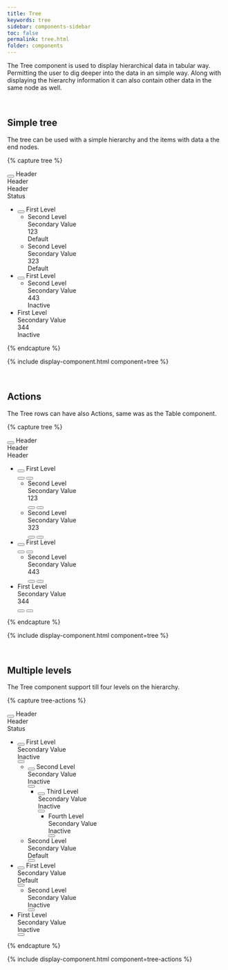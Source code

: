 ```yaml
---
title: Tree
keywords: tree
sidebar: components-sidebar
toc: false
permalink: tree.html
folder: components
---
```


The Tree component is used to display hierarchical data in tabular way. Permitting the user to dig deeper into the data in an simple way. Along with displaying the hierarchy information it can also contain other data in the same node as well.

<br/>

## Simple tree

The tree can be used with a simple hierarchy and the items with data a the end nodes.

{% capture tree %}
<div class="tn-tree tn-tree--header">
    <div class="tn-tree__row tn-tree__row--header">
        <div class="tn-tree__col tn-tree__col--control">
            <button class="tn-tree__control" aria-label="Expand all" aria-controls="q3gqJ609" aria-pressed="false"></button>
            Header
        </div>
        <div class="tn-tree__col">
            Header
        </div>
        <div class="tn-tree__col">
            Header
        </div>
        <div class="tn-tree__col">
            Status
        </div>
    </div>
</div>
<ul class="tn-tree" id="q3gqJ609" role="tree">
    <li class="tn-tree__item" role="treeitem" id="wcPvE475" aria-expanded="false">
        <div class="tn-tree__row">
            <div class="tn-tree__col tn-tree__col--control">
                <button class="tn-tree__control" aria-label="Expand" aria-controls="wcPvE475" aria-pressed="false"></button>
                <a class="tn-has-font-weight-semi">First Level</a>
            </div>
        </div>
        <ul class="tn-tree__group tn-tree__group--sublevel-1 is-hidden" role="group" aria-hidden="true">
            <li class="tn-tree__item" role="treeitem">
                <div class="tn-tree__row">
                    <div class="tn-tree__col tn-tree__col--control">
                       Second Level
                    </div>
                    <div class="tn-tree__col">
                        Secondary Value
                    </div>
                    <div class="tn-tree__col">
                        123
                    </div>
                    <div class="tn-tree__col">
                        <span class="tn-label">
                            Default
                        </span>
                    </div>
                </div>
            </li>
            <li class="tn-tree__item" role="treeitem">
                <div class="tn-tree__row">
                    <div class="tn-tree__col tn-tree__col--control">
                        Second Level
                    </div>
                    <div class="tn-tree__col">
                        Secondary Value
                    </div>
                    <div class="tn-tree__col">
                        323
                    </div>
                    <div class="tn-tree__col">
                        <span class="tn-label">
                            Default
                        </span>
                    </div>
                </div>
            </li>
        </ul>
    </li>
    <li class="tn-tree__item" role="treeitem" id="to6w3377" aria-expanded="false">
        <div class="tn-tree__row">
            <div class="tn-tree__col tn-tree__col--control">
                <button class="tn-tree__control" aria-label="Expand" aria-controls="to6w3377" aria-pressed="false"></button>
                <a class="tn-has-font-weight-semi">First Level</a>
            </div>
        </div>
        <ul class="tn-tree__group tn-tree__group--sublevel-1 is-hidden" role="group" aria-hidden="true">
            <li class="tn-tree__item" role="treeitem">
                <div class="tn-tree__row">
                    <div class="tn-tree__col tn-tree__col--control">
                        Second Level
                    </div>
                    <div class="tn-tree__col">
                        Secondary Value
                    </div>
                    <div class="tn-tree__col">
                        443
                    </div>
                    <div class="tn-tree__col">
                        <span class="tn-label">
                            Inactive
                        </span>
                    </div>
                </div>
            </li>
        </ul>
    </li>
    <li class="tn-tree__item" role="treeitem">
        <div class="tn-tree__row">
            <div class="tn-tree__col tn-tree__col--control">
                First Level
            </div>
            <div class="tn-tree__col">
                Secondary Value
            </div>
            <div class="tn-tree__col">
                344
            </div>
            <div class="tn-tree__col">
                <span class="tn-label">
                    Inactive
                </span>
            </div>
        </div>
    </li>
</ul>
{% endcapture %}

{% include display-component.html component=tree %}

<br />

## Actions

The Tree rows can have also Actions, same was as the Table component.

{% capture tree %}
<div class="tn-tree tn-tree--header">
    <div class="tn-tree__row tn-tree__row--header">
        <div class="tn-tree__col tn-tree__col--control">
            <button class="tn-tree__control" aria-label="Expand all" aria-controls="a3gqJ609" aria-pressed="false"></button>
            Header
        </div>
        <div class="tn-tree__col">
            Header
        </div>
        <div class="tn-tree__col">
            Header
        </div>
        <div class="tn-tree__col">
        </div>
    </div>
</div>
<ul class="tn-tree" id="a3gqJ609" role="tree">
    <li class="tn-tree__item" role="treeitem" id="wcPvE476" aria-expanded="false">
        <div class="tn-tree__row">
            <div class="tn-tree__col tn-tree__col--control">
                <button class="tn-tree__control" aria-label="Expand" aria-controls="wcPvE476" aria-pressed="false"></button>
                <a class="tn-has-font-weight-semi">First Level</a>
            </div>
            <div class="tn-tree__col">
            </div>
            <div class="tn-tree__col">
            </div>
            <div class="tn-tree__col tn-tree__col--actions">
                <button class="tn-button tn-button--text tn-button--icon tn-button--small">
                    <span class="tn-icon tn-icon--edit tn-icon--small" role="presentation"></span>
                </button>
                <button class="tn-button tn-button--text tn-button--icon tn-button--small">
                    <span class="tn-icon tn-icon--close tn-icon--small" role="presentation"></span>
                </button>
            </div>
        </div>
        <ul class="tn-tree__group tn-tree__group--sublevel-1 is-hidden" role="group" aria-hidden="true">
            <li class="tn-tree__item" role="treeitem">
                <div class="tn-tree__row">
                    <div class="tn-tree__col tn-tree__col--control">
                       Second Level
                    </div>
                    <div class="tn-tree__col">
                        Secondary Value
                    </div>
                    <div class="tn-tree__col">
                        123
                    </div>
                    <div class="tn-tree__col tn-tree__col--actions">
                        <button class="tn-button tn-button--text tn-button--icon tn-button--small">
                            <span class="tn-icon tn-icon--edit tn-icon--small" role="presentation"></span>
                        </button>
                        <button class="tn-button tn-button--text tn-button--icon tn-button--small">
                            <span class="tn-icon tn-icon--close tn-icon--small" role="presentation"></span>
                        </button>
                    </div>
                </div>
            </li>
            <li class="tn-tree__item" role="treeitem">
                <div class="tn-tree__row">
                    <div class="tn-tree__col tn-tree__col--control">
                        Second Level
                    </div>
                    <div class="tn-tree__col">
                        Secondary Value
                    </div>
                    <div class="tn-tree__col">
                        323
                    </div>
                    <div class="tn-tree__col tn-tree__col--actions">
                        <button class="tn-button tn-button--text tn-button--icon tn-button--small">
                            <span class="tn-icon tn-icon--edit tn-icon--small" role="presentation"></span>
                        </button>
                        <button class="tn-button tn-button--text tn-button--icon tn-button--small">
                            <span class="tn-icon tn-icon--close tn-icon--small" role="presentation"></span>
                        </button>
                    </div>
                </div>
            </li>
        </ul>
    </li>
    <li class="tn-tree__item" role="treeitem" id="to6w3378" aria-expanded="false">
        <div class="tn-tree__row">
            <div class="tn-tree__col tn-tree__col--control">
                <button class="tn-tree__control" aria-label="Expand" aria-controls="to6w3378" aria-pressed="false"></button>
                <a class="tn-has-font-weight-semi">First Level</a>
            </div>
            <div class="tn-tree__col">
            </div>
            <div class="tn-tree__col">
            </div>
            <div class="tn-tree__col tn-tree__col--actions">
                <button class="tn-button tn-button--text tn-button--icon tn-button--small">
                    <span class="tn-icon tn-icon--edit tn-icon--small" role="presentation"></span>
                </button>
                <button class="tn-button tn-button--text tn-button--icon tn-button--small">
                    <span class="tn-icon tn-icon--close tn-icon--small" role="presentation"></span>
                </button>
            </div>
        </div>
        <ul class="tn-tree__group tn-tree__group--sublevel-1 is-hidden" role="group" aria-hidden="true">
            <li class="tn-tree__item" role="treeitem">
                <div class="tn-tree__row">
                    <div class="tn-tree__col tn-tree__col--control">
                        Second Level
                    </div>
                    <div class="tn-tree__col">
                        Secondary Value
                    </div>
                    <div class="tn-tree__col">
                        443
                    </div>
                    <div class="tn-tree__col tn-tree__col--actions">
                        <button class="tn-button tn-button--text tn-button--icon tn-button--small">
                            <span class="tn-icon tn-icon--edit tn-icon--small" role="presentation"></span>
                        </button>
                        <button class="tn-button tn-button--text tn-button--icon tn-button--small">
                            <span class="tn-icon tn-icon--close tn-icon--small" role="presentation"></span>
                        </button>
                    </div>
                </div>
            </li>
        </ul>
    </li>
    <li class="tn-tree__item" role="treeitem">
        <div class="tn-tree__row">
            <div class="tn-tree__col tn-tree__col--control">
                First Level
            </div>
            <div class="tn-tree__col">
                Secondary Value
            </div>
            <div class="tn-tree__col">
                344
            </div>
            <div class="tn-tree__col tn-tree__col--actions">
                <button class="tn-button tn-button--text tn-button--icon tn-button--small">
                    <span class="tn-icon tn-icon--edit tn-icon--small" role="presentation"></span>
                </button>
                <button class="tn-button tn-button--text tn-button--icon tn-button--small">
                    <span class="tn-icon tn-icon--close tn-icon--small" role="presentation"></span>
                </button>
            </div>
        </div>
    </li>
</ul>
{% endcapture %}

{% include display-component.html component=tree %}

<br />


## Multiple levels

The Tree component support till four levels on the hierarchy.

{% capture tree-actions %}
<div class="tn-tree tn-tree--header">
    <div class="tn-tree__row tn-tree__row--header">
        <div class="tn-tree__col tn-tree__col--control">
            <button class="tn-tree__control" aria-label="Expand all" aria-controls="b3gqJ609" aria-pressed="false"></button>
            Header
        </div>
        <div class="tn-tree__col">
            Header
        </div>
        <div class="tn-tree__col">
            Status
        </div>
        <div class="tn-tree__col tn-tree__col--actions">
        </div>
    </div>
</div>
<ul class="tn-tree" id="b3gqJ609" role="tree">
    <li class="tn-tree__item" role="treeitem" id="acPvE475" aria-expanded="false">
        <div class="tn-tree__row">
            <div class="tn-tree__col tn-tree__col--control">
                <button class="tn-tree__control" aria-label="Expand" aria-controls="acPvE475" aria-pressed="false"></button>
                <a class="tn-has-font-weight-semi">First Level</a>
            </div>
            <div class="tn-tree__col">
                Secondary Value
            </div>
            <div class="tn-tree__col">
                <span class="tn-label">
                    Inactive
                </span>
            </div>
            <div class="tn-tree__col tn-tree__col--actions">
                <button class="tn-button tn-button--icon tn-button--text" aria-label="More">
                    <span class="tn-icon tn-icon--more tn-icon--small" role="presentation"></span>
                </button>
            </div>
        </div>
        <ul class="tn-tree__group tn-tree__group--sublevel-1 is-hidden" role="group" aria-hidden="true">
            <li class="tn-tree__item" role="treeitem" id="a2Qhp313" aria-expanded="false">
                <div class="tn-tree__row">
                    <div class="tn-tree__col tn-tree__col--control">
                        <button class="tn-tree__control" aria-label="Expand" aria-controls="a2Qhp313" aria-pressed="false"></button>
                        <a class="tn-has-font-weight-semi">Second Level</a>
                    </div>
                    <div class="tn-tree__col">
                        Secondary Value
                    </div>
                    <div class="tn-tree__col">
                        <span class="tn-label">
                            Inactive
                        </span>
                    </div>
                    <div class="tn-tree__col tn-tree__col--actions">
                        <button class="tn-button tn-button--icon tn-button--text" aria-label="More">
                            <span class="tn-icon tn-icon--more tn-icon--small" role="presentation"></span>
                        </button>
                    </div>
                </div>
                <ul class="tn-tree__group tn-tree__group--sublevel-2 is-hidden" role="group" aria-hidden="true">
                    <li class="tn-tree__item" role="treeitem" id="aKWZR356" aria-expanded="false">
                        <div class="tn-tree__row">
                            <div class="tn-tree__col tn-tree__col--control">
                                <button class="tn-tree__control" aria-label="Expand" aria-controls="aKWZR356" aria-pressed="false"></button>
                                <a class="tn-has-font-weight-semi">Third Level</a>
                            </div>
                            <div class="tn-tree__col">
                                Secondary Value
                            </div>
                            <div class="tn-tree__col">
                                <span class="tn-label">
                                    Inactive
                                </span>
                            </div>
                            <div class="tn-tree__col tn-tree__col--actions">
                                <button class="tn-button tn-button--icon tn-button--text" aria-label="More">
                                    <span class="tn-icon tn-icon--more tn-icon--small" role="presentation"></span>
                                </button>
                            </div>
                        </div>
                        <ul class="tn-tree__group tn-tree__group--sublevel-3 is-hidden" role="group" aria-hidden="true">
                            <li class="tn-tree__item" role="treeitem">
                                <div class="tn-tree__row">
                                    <div class="tn-tree__col tn-tree__col--control">
                                        Fourth Level
                                    </div>
                                    <div class="tn-tree__col">
                                        Secondary Value
                                    </div>
                                    <div class="tn-tree__col">
                                        <span class="tn-label">
                                            Inactive
                                        </span>
                                    </div>
                                    <div class="tn-tree__col tn-tree__col--actions">
                                        <button class="tn-button tn-button--icon tn-button--text" aria-label="More">
                                            <span class="tn-icon tn-icon--more tn-icon--small" role="presentation"></span>
                                        </button>
                                    </div>
                                </div>
                            </li>
                        </ul>
                    </li>
                </ul>
            </li>
            <li class="tn-tree__item" role="treeitem">
                <div class="tn-tree__row">
                    <div class="tn-tree__col tn-tree__col--control">
                        Second Level
                    </div>
                    <div class="tn-tree__col">
                        Secondary Value
                    </div>
                    <div class="tn-tree__col">
                        <span class="tn-label">
                            Default
                        </span>
                    </div>
                    <div class="tn-tree__col tn-tree__col--actions">
                        <button class="tn-button tn-button--icon tn-button--text" aria-label="More">
                            <span class="tn-icon tn-icon--more tn-icon--small" role="presentation"></span>
                        </button>
                    </div>
                </div>
            </li>
        </ul>
    </li>
    <li class="tn-tree__item" role="treeitem" id="ao6w3377" aria-expanded="false">
        <div class="tn-tree__row">
            <div class="tn-tree__col tn-tree__col--control">
                <button class="tn-tree__control" aria-label="Expand" aria-controls="ao6w3377" aria-pressed="false"></button>
                <a class="tn-has-font-weight-semi">First Level</a>
            </div>
            <div class="tn-tree__col">
                Secondary Value
            </div>
            <div class="tn-tree__col">
                <span class="tn-label">
                    Default
                </span>
            </div>
            <div class="tn-tree__col tn-tree__col--actions">
                <button class="tn-button tn-button--icon tn-button--text" aria-label="More">
                    <span class="tn-icon tn-icon--more tn-icon--small" role="presentation"></span>
                </button>
            </div>
        </div>
        <ul class="tn-tree__group tn-tree__group--sublevel-1 is-hidden" role="group" aria-hidden="true">
            <li class="tn-tree__item" role="treeitem">
                <div class="tn-tree__row">
                    <div class="tn-tree__col tn-tree__col--control">
                        Second Level
                    </div>
                    <div class="tn-tree__col">
                        Secondary Value
                    </div>
                    <div class="tn-tree__col">
                        <span class="tn-label">
                            Inactive
                        </span>
                    </div>
                    <div class="tn-tree__col tn-tree__col--actions">
                        <button class="tn-button tn-button--icon tn-button--text" aria-label="More">
                            <span class="tn-icon tn-icon--more tn-icon--small" role="presentation"></span>
                        </button>
                    </div>
                </div>
            </li>
        </ul>
    </li>
    <li class="tn-tree__item" role="treeitem">
        <div class="tn-tree__row">
            <div class="tn-tree__col tn-tree__col--control">
                First Level
            </div>
            <div class="tn-tree__col">
                Secondary Value
            </div>
            <div class="tn-tree__col">
                <span class="tn-label">
                    Inactive
                </span>
            </div>
            <div class="tn-tree__col tn-tree__col--actions">
                <button class="tn-button tn-button--icon tn-button--text" aria-label="More">
                    <span class="tn-icon tn-icon--more tn-icon--small" role="presentation"></span>
                </button>
            </div>
        </div>
    </li>
</ul>
{% endcapture %}

{% include display-component.html component=tree-actions %}
